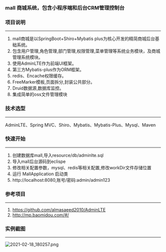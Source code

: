 
### mall 商城系统，包含小程序端和后台CRM管理控制台
### 项目说明
-------------
1. mall商城是以SpringBoot+Shiro+Mybatis plus为核心开发的精简商城后台基础系统。
2. 包含用户管理,角色管理,部门管理,权限管理,菜单管理等系统业务模块，及商城管理系统模块。
3. 使用AdminLTE作为前端UI框架。
4. 第三方Mybatis-plus作为ORM框架。
5. redis、Encache权限缓存。
6. FreeMarker模板,页面拆分,封装公共部分。
7. Druid数据源,数据库监控。
8. 集成简单的oss文件管理模块

### 技术选型
-------------
AdminLTE、Spring MVC、Shiro、Mybatis、Mybatis-Plus、Mysql、Maven

### 快速开始
-------------
1. 创建数据库mall,导入resource/db/adminlte.sql
2. 导入mall后台源码到eclispe
3. 修改相关配置参数，mysql、redis等相关配置,修改workDir文件存储位置
4. 运行 MallApplication 启动类
5. http://localhost:8080,账号/密码:admin/admin123

### 参考项目
-------------
1. https://github.com/almasaeed2010/AdminLTE
2. http://mp.baomidou.com/#/

### 实例截图
-------------
![](https://images.gitee.com/uploads/images/2021/0218/180347_32ebba86_947463.png "2021-02-18_180257.png")

